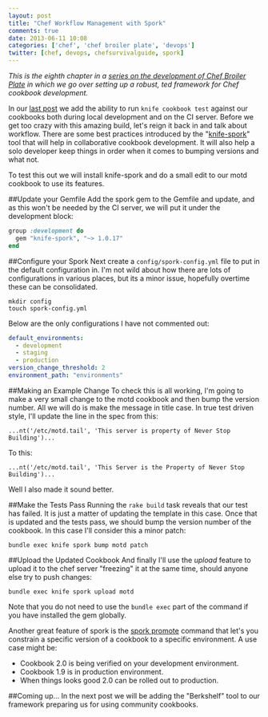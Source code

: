 ```yaml
---
layout: post
title: "Chef Workflow Management with Spork"
comments: true
date: 2013-06-11 10:08
categories: ['chef', 'chef broiler plate', 'devops']
twitter: [chef, devops, chefsurvivalguide, spork]
---
```


*This is the eighth chapter in a [series on the development of Chef Broiler Plate](http://neverstopbuilding.net/blog/categories/chef-broiler-plate/) in which we go over setting up a robust, ted framework for Chef cookbook development.*

In our [last post](http://neverstopbuilding.net/knife-testing/) we add the ability to run `knife cookbook test` against our cookbooks both during local development and on the CI server. Before we get too crazy with this amazing build, let's reign it back in and talk about workflow. There are some best practices introduced by the "[knife-spork](https://github.com/jonlives/knife-spork)" tool that will help in collaborative cookbook development. It will also help a solo developer keep things in order when it comes to bumping versions and what not.

To test this out we will install knife-spork and do a small edit to our motd cookbook to use its features.

##Update your Gemfile
Add the spork gem to the Gemfile and update, and as this won't be needed by the CI server, we will put it under the development block:

```ruby
group :development do
  gem "knife-spork", "~> 1.0.17"
end
```

##Configure your Spork
Next create a `config/spork-config.yml` file to put in the default configuration in. I'm not wild about how there are lots of configurations in various places, but its a minor issue, hopefully overtime these can be consolidated.

    mkdir config
    touch spork-config.yml

Below are the only configurations I have not commented out:

```yaml
default_environments:
  - development
  - staging
  - production
version_change_threshold: 2
environment_path: "environments"
```

##Making an Example Change
To check this is all working, I'm going to make a very small change to the motd cookbook and then bump the version number. All we will do is make the message in title case. In true test driven style, I'll update the line in the spec from this:

    ...nt('/etc/motd.tail', 'This server is property of Never Stop Building')...

To this:

    ...nt('/etc/motd.tail', 'This Server is the Property of Never Stop Building')...

Well I also made it sound better.

##Make the Tests Pass
Running the `rake build` task reveals that our test has failed. It is just a matter of updating the template in this case. Once that is updated and the tests pass, we should bump the version number of the cookbook. In this case I'll consider this a minor patch:

    bundle exec knife spork bump motd patch

##Upload the Updated Cookbook
And finally I'll use the *upload* feature to upload it to the chef server "freezing" it at the same time, should anyone else try to push changes:

    bundle exec knife spork upload motd

Note that you do not need to use the `bundle exec` part of the command if you have installed the gem globally.

Another great feature of spork is the [spork promote](https://github.com/jonlives/knife-spork#spork-promote) command that let's you constrain a specific version of a cookbook to a specific environment. A use case might be:

- Cookbook 2.0 is being verified on your development environment.
- Cookbook 1.9 is in production environment.
- When things looks good 2.0 can be rolled out to production.

##Coming up…
In the next post we will be adding the "Berkshelf" tool to our framework preparing us for using community cookbooks.


